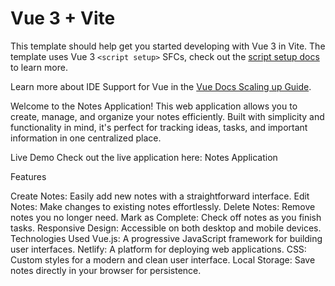 # Vue 3 + Vite

This template should help get you started developing with Vue 3 in Vite. The template uses Vue 3 `<script setup>` SFCs, check out the [script setup docs](https://v3.vuejs.org/api/sfc-script-setup.html#sfc-script-setup) to learn more.

Learn more about IDE Support for Vue in the [Vue Docs Scaling up Guide](https://vuejs.org/guide/scaling-up/tooling.html#ide-support).


Welcome to the Notes Application! This web application allows you to create, manage, and organize your notes efficiently. Built with simplicity and functionality in mind, it's perfect for tracking ideas, tasks, and important information in one centralized place.

Live Demo
Check out the live application here: Notes Application

Features

Create Notes: Easily add new notes with a straightforward interface.
Edit Notes: Make changes to existing notes effortlessly.
Delete Notes: Remove notes you no longer need.
Mark as Complete: Check off notes as you finish tasks.
Responsive Design: Accessible on both desktop and mobile devices.
Technologies Used
Vue.js: A progressive JavaScript framework for building user interfaces.
Netlify: A platform for deploying web applications.
CSS: Custom styles for a modern and clean user interface.
Local Storage: Save notes directly in your browser for persistence.
